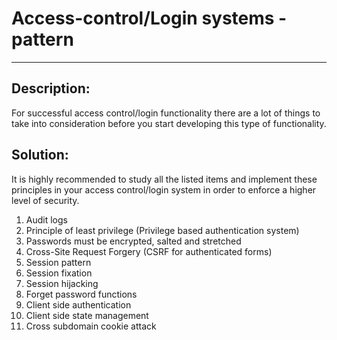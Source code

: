 # Access-control/Login systems - pattern
-------

## Description:

For successful access control/login functionality there are a lot of things to take into
consideration before you start developing this type of functionality.

## Solution:

It is highly recommended to study all the listed items and implement these principles in
your access control/login system in order to enforce a higher level of security.

1. Audit logs
2. Principle of least privilege (Privilege based authentication system)
3. Passwords must be encrypted, salted and stretched
4. Cross-Site Request Forgery (CSRF for authenticated forms)
5. Session pattern
6. Session fixation
7. Session hijacking
8. Forget password functions
9. Client side authentication
10. Client side state management
11. Cross subdomain cookie attack
